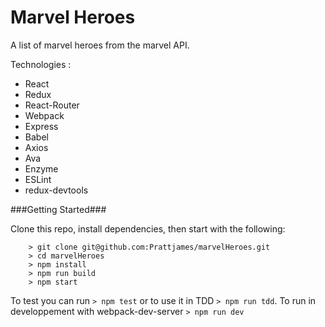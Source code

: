 # Marvel Heroes

A list of marvel heroes from the marvel API.

Technologies :
- React
- Redux
- React-Router
- Webpack
- Express
- Babel
- Axios
- Ava
- Enzyme
- ESLint
- redux-devtools


###Getting Started###

Clone this repo, install dependencies, then start with the following:

```
	> git clone git@github.com:Prattjames/marvelHeroes.git
	> cd marvelHeroes
	> npm install
	> npm run build
	> npm start
```

To test you can run ```> npm test``` or to use it in TDD ```> npm run tdd```.
To run in developpement with webpack-dev-server  ```> npm run dev```
